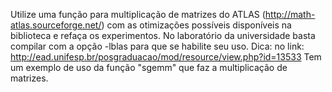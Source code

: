 Utilize uma função para multiplicação de matrizes do ATLAS (http://math-atlas.sourceforge.net/) com as otimizações possíveis disponíveis na biblioteca e refaça os experimentos.
No laboratório da universidade basta compilar com a opção -lblas para que se habilite seu uso. Dica: no link: http://ead.unifesp.br/posgraduacao/mod/resource/view.php?id=13533
Tem um exemplo de uso da função "sgemm" que faz a multiplicação de matrizes.
